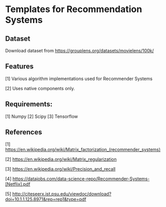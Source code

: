 # Templates for Recommendation Systems

## Dataset
Download dataset from https://grouplens.org/datasets/movielens/100k/

## Features
[1] Various algorithm implementations used for Recommender Systems 

[2] Uses native components only.

## Requirements:
[1] Numpy
[2] Scipy
[3] Tensorflow

## References
[1] https://en.wikipedia.org/wiki/Matrix_factorization_(recommender_systems)

[2] https://en.wikipedia.org/wiki/Matrix_regularization

[3] https://en.wikipedia.org/wiki/Precision_and_recall

[4] https://datajobs.com/data-science-repo/Recommender-Systems-[Netflix].pdf

[5] http://citeseerx.ist.psu.edu/viewdoc/download?doi=10.1.1.125.8971&rep=rep1&type=pdf